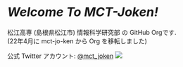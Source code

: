 # *Welcome To MCT-Joken!*

松江高専 (島根県松江市) 情報科学研究部 の GitHub Orgです.  
(22年4月に mct-jo-ken から Org を移転しました)

公式 Twitter アカウント: [@mct_joken](https://twitter.com/mct_joken)
![](https://github-readme-stats.vercel.app/api?username=mct-joken)
